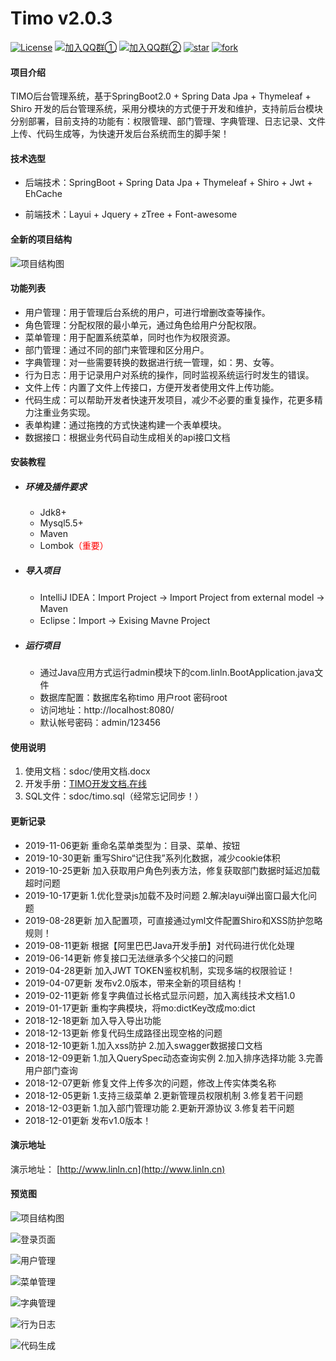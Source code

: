 # Timo v2.0.3

[![License](https://img.shields.io/badge/License-Apache--2.0-blue.svg)](LICENSE) [![加入QQ群①](https://img.shields.io/badge/QQ%E7%BE%A4%E2%91%A0-941209502(%E5%B7%B2%E6%BB%A1)-red)](https://jq.qq.com/?_wv=1027&k=5RCnDCO) [![加入QQ群②](https://img.shields.io/badge/QQ%E7%BE%A4②-545633945-brightgreen.svg)](https://jq.qq.com/?_wv=1027&k=5AIEf1E) [![star](https://gitee.com/aun/Timo/badge/star.svg?theme=dark)](https://gitee.com/aun/Timo/stargazers) [![fork](https://gitee.com/aun/Timo/badge/fork.svg?theme=dark)](https://gitee.com/aun/Timo/members)

#### 项目介绍

TIMO后台管理系统，基于SpringBoot2.0 + Spring Data Jpa + Thymeleaf + Shiro 开发的后台管理系统，采用分模块的方式便于开发和维护，支持前后台模块分别部署，目前支持的功能有：权限管理、部门管理、字典管理、日志记录、文件上传、代码生成等，为快速开发后台系统而生的脚手架！

#### 技术选型

- 后端技术：SpringBoot + Spring Data Jpa + Thymeleaf + Shiro + Jwt + EhCache

- 前端技术：Layui + Jquery  + zTree + Font-awesome

#### 全新的项目结构

![项目结构图](https://oscimg.oschina.net/oscnet/4e8e47b3801ba98767dc25a1a6efbb522fe.jpg)

#### 功能列表

- 用户管理：用于管理后台系统的用户，可进行增删改查等操作。
- 角色管理：分配权限的最小单元，通过角色给用户分配权限。
- 菜单管理：用于配置系统菜单，同时也作为权限资源。
- 部门管理：通过不同的部门来管理和区分用户。
- 字典管理：对一些需要转换的数据进行统一管理，如：男、女等。
- 行为日志：用于记录用户对系统的操作，同时监视系统运行时发生的错误。
- 文件上传：内置了文件上传接口，方便开发者使用文件上传功能。
- 代码生成：可以帮助开发者快速开发项目，减少不必要的重复操作，花更多精力注重业务实现。
- 表单构建：通过拖拽的方式快速构建一个表单模块。
- 数据接口：根据业务代码自动生成相关的api接口文档

#### 安装教程

- ##### 环境及插件要求

   - Jdk8+
   - Mysql5.5+
   - Maven
   - Lombok<font color="red">（重要）</font>

- ##### 导入项目

   - IntelliJ IDEA：Import Project -> Import Project from external model -> Maven
   - Eclipse：Import -> Exising Mavne Project


- ##### 运行项目

  - 通过Java应用方式运行admin模块下的com.linln.BootApplication.java文件
  - 数据库配置：数据库名称timo   用户root    密码root
  - 访问地址：http://localhost:8080/
  - 默认帐号密码：admin/123456

#### 使用说明

1. 使用文档：sdoc/使用文档.docx
2. 开发手册：[TIMO开发文档.在线](http://www.linln.cn/docs)
3. SQL文件：sdoc/timo.sql（经常忘记同步！）

#### 更新记录
- 2019-11-06更新 重命名菜单类型为：目录、菜单、按钮
- 2019-10-30更新 重写Shiro“记住我”系列化数据，减少cookie体积
- 2019-10-25更新 加入获取用户角色列表方法，修复获取部门数据时延迟加载超时问题
- 2019-10-17更新 1.优化登录js加载不及时问题 2.解决layui弹出窗口最大化问题
- 2019-08-28更新 加入配置项，可直接通过yml文件配置Shiro和XSS防护忽略规则！
- 2019-08-11更新 根据【阿里巴巴Java开发手册】对代码进行优化处理
- 2019-06-14更新 修复接口无法继承多个父接口的问题
- 2019-04-28更新 加入JWT TOKEN鉴权机制，实现多端的权限验证！
- 2019-04-07更新 发布v2.0版本，带来全新的项目结构！
- 2019-02-11更新 修复字典值过长格式显示问题，加入离线技术文档1.0
- 2019-01-17更新 重构字典模块，将mo:dictKey改成mo:dict
- 2018-12-18更新 加入导入导出功能
- 2018-12-13更新 修复代码生成路径出现空格的问题
- 2018-12-10更新 1.加入xss防护 2.加入swagger数据接口文档
- 2018-12-09更新 1.加入QuerySpec动态查询实例 2.加入排序选择功能 3.完善用户部门查询
- 2018-12-07更新 修复文件上传多次的问题，修改上传实体类名称
- 2018-12-05更新 1.支持三级菜单 2.更新管理员权限机制 3.修复若干问题
- 2018-12-03更新 1.加入部门管理功能 2.更新开源协议 3.修复若干问题
- 2018-12-01更新 发布v1.0版本！

#### 演示地址
演示地址： [http://www.linln.cn](http://www.linln.cn)

#### 预览图

![项目结构图](https://oscimg.oschina.net/oscnet/584b70844227ad813eb8f10bd452fad015c.jpg)

![登录页面](https://oscimg.oschina.net/oscnet/55b1a88090da20735b67ec91a9bcbafc48a.jpg)

![用户管理](https://oscimg.oschina.net/oscnet/91d2f63ac18b34773ddb7f20b25d0c9c539.jpg)

![菜单管理](https://oscimg.oschina.net/oscnet/ac6c1a0521acb2c22c76130057bd97dfd3f.jpg)

![字典管理](https://oscimg.oschina.net/oscnet/ce428dc1a62c6d591ac6bb5ed10e32caf39.jpg)

![行为日志](https://oscimg.oschina.net/oscnet/8b41f93fad654f81349d9572c1630f6fe1f.jpg)

![代码生成](https://oscimg.oschina.net/oscnet/f355fa74868080440299fa4453e9b7ea399.jpg)